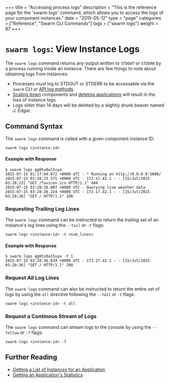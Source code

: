 +++
title = "Accessing process logs"
description = "This is the reference page for the 'swarm logs' command, which allows you to access the logs of your component instances."
date = "2015-05-12"
type = "page"
categories = ["Reference", "Swarm CLI Commands"]
tags = ["swarm logs"]
weight = 87
+++

# `swarm logs`: View Instance Logs
The `swarm logs` command returns any output written to `STDOUT` or `STDERR` by a process running inside an instance. There are few things to note about obtaining logs from instances:

* Processes must log to STDOUT or STDERR to be accessable via the `swarm` CLI or [API log methods](/reference/api/#LogInstance).
* [Scaling down](/reference/cli/scaledown/) components and [deleting applications](/reference/cli/exec/) will result in the loss of instance logs.
* Logs older than 14 days will be deleted by a slightly drunk beaver named *J. Edgar*.

## Command Syntax
The `swarm logs` command is called with a given component instance ID:

```nohighlight
swarm logs <instance-id>
```

#### Example with Response
```nohighlight
$ swarm logs gg0tu0al5uya
2015-07-15 01:17:04.672 +0000 UTC - * Running on http://0.0.0.0:5000/
2015-07-15 03:28:23.575 +0000 UTC - 172.17.42.1 - - [15/Jul/2015 03:28:23] "GET /favicon.ico HTTP/1.1" 404
2015-07-15 03:28:26.007 +0000 UTC - Querying live weather data
2015-07-15 03:28:26.224 +0000 UTC - 172.17.42.1 - - [15/Jul/2015 03:28:26] "GET / HTTP/1.1" 200
```

### Requesting Trailing Log Lines
The `swarm logs` command can be instructed to return the trailing set of an instance's log lines using the `--tail` or `-t` flags:

```nohighlight
swarm logs <instance-id> -t <num_lines>
```

#### Example with Response
```nohighlight
$ swarm logs gg0tu0al5uya -t 1
2015-07-15 03:28:36.634 +0000 UTC - 172.17.42.1 - - [15/Jul/2015 03:28:36] "GET / HTTP/1.1" 200
```

### Request All Log Lines
The `swarm logs` command can also be instructed to return the entire set of logs by using the `all` directive following the `--tail` or `-t` flags:

```nohighlight
swarm logs <instance-id> -t all
```

### Request a Continous Stream of Logs
The `swarm logs` command can stream logs to the console by using the `--follow` or `-f` flags:

```nohighlight
swarm logs <instance-id> -f
```

## Further Reading

 * [Getting a List of Instances for an Application](/reference/cli/status/)
 * [Getting an Application's Statistics](/reference/cli/stats/)
